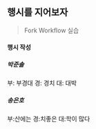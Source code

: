 ## 행시를 지어보자

> Fork Workflow 실습


#### 행시 작성
##### 박준솔
부: 부경대
경: 경치
대: 대박
##### 송은호
부:산에는
경:치좋은 
대:학이 많다
